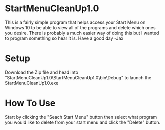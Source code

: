 # StartMenuCleanUp1.0

This is a fairly simple program that helps access your Start Menu on Windows 10 to be able to view all of the programs and delete which ones you desire. There is probably a much easier way of doing this but I wanted to program something so hear it is. Have a good day -Jax

# Setup

Download the Zip file and head into "StartMenuCleanUp1.0\StartMenuCleanUp1.0\bin\Debug" to launch the StartMenuCleanUp1.0.exe

# How To Use

Start by clicking the "Seach Start Menu" button then select what program you would like to delete from your start menu and click the "Delete" button. 

